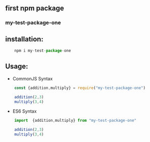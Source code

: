 ## first npm package

### my-test-package-one

## installation: 
``` js 
    npm i my-test-package-one
``` 

## Usage:
* CommonJS Syntax
```js 
    const {addition,multiply} = require("my-test-package-one")

    addition(2,3)
    multiply(3,4)
```
* ES6 Syntax
```js 
    import  {addition,multiply} from "my-test-package-one"

    addition(2,3)
    multiply(3,4)
```


